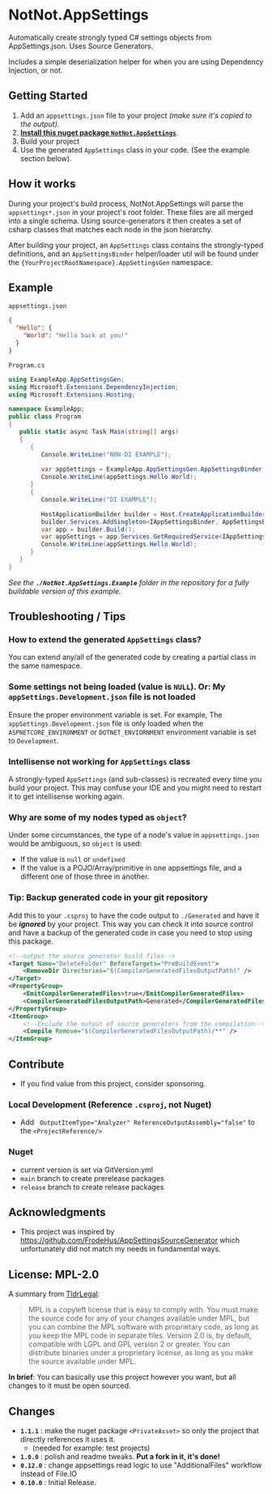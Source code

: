 # NotNot.AppSettings

Automatically create strongly typed C# settings objects from AppSettings.json. Uses Source Generators.

Includes a simple deserialization helper for when you are using Dependency Injection, or not.

## Getting Started

1) Add an `appsettings.json` file to your project *(make sure it's copied to the output)*.
2) **[Install this nuget package `NotNot.AppSettings`](https://www.nuget.org/packages/NotNot.AppSettings)**.
3) Build your project
4) Use the generated `AppSettings` class in your code. (See the example section below).

## How it works

During your project's build process, NotNot.AppSettings will parse the  `appsettings*.json` in your project's root folder.  These files are all merged into a single schema. Using source-generators it then creates a set of csharp classes that matches each node in the json hierarchy.

After building your project, an `AppSettings` class contains the strongly-typed definitions,
and an `AppSettingsBinder` helper/loader util will be found under the `{YourProjectRootNamespace}.AppSettingsGen` namespace.

## Example

`appsettings.json`

```json
{
  "Hello": {
	"World": "Hello back at you!"
  }
}
```

`Program.cs`

```csharp
using ExampleApp.AppSettingsGen;
using Microsoft.Extensions.DependencyInjection;
using Microsoft.Extensions.Hosting;

namespace ExampleApp;
public class Program
{ 
   public static async Task Main(string[] args)
   {
      {
         Console.WriteLine("NON-DI EXAMPLE");
                  
         var appSettings = ExampleApp.AppSettingsGen.AppSettingsBinder.LoadDirect();
         Console.WriteLine(appSettings.Hello.World);         
      }
      {
         Console.WriteLine("DI EXAMPLE");

         HostApplicationBuilder builder = Host.CreateApplicationBuilder(args);
         builder.Services.AddSingleton<IAppSettingsBinder, AppSettingsBinder>();
         var app = builder.Build();
         var appSettings = app.Services.GetRequiredService<IAppSettingsBinder>().AppSettings;
         Console.WriteLine(appSettings.Hello.World);
      }
   }
}
```
*See the **`./NotNot.AppSettings.Example`** folder in the repository for a fully buildable version of this example.*

## Troubleshooting / Tips

### How to extend the generated `AppSettings` class?

You can extend any/all of the generated code by creating a partial class in the same namespace.

### Some settings not being loaded (value is `NULL`). Or:  My `appSettings.Development.json` file is not loaded

Ensure the proper environment variable is set.   For example, The `appSettings.Development.json` file is only loaded when the `ASPNETCORE_ENVIRONMENT` 
or `DOTNET_ENVIORNMENT` environment variable is set to `Development`.

### Intellisense not working for `AppSettings` class

A strongly-typed `AppSettings` (and sub-classes) is recreated every time you build your project.
This may confuse your IDE and you might need to restart it to get intellisense working again.

### Why are some of my nodes typed as `object`?

Under some circumstances, the type of a node's value in `appsettings.json` would be ambiguous, so `object` is used:

- If the value is `null` or `undefined`
- If the value is a POJO/Array/primitive in one appsettings file, and a different one of those three in another.


### Tip: Backup generated code in your git repository

Add this to your `.csproj` to have the code output to `./Generated` and have it be ***ignored*** by your project.
This way you can check it into source control and have a backup of the generated code in case you need to stop using this package.
```xml
<!--output the source generator build files-->
<Target Name="DeleteFolder" BeforeTargets="PreBuildEvent">
	<RemoveDir Directories="$(CompilerGeneratedFilesOutputPath)" />
</Target>	
<PropertyGroup>
	<EmitCompilerGeneratedFiles>true</EmitCompilerGeneratedFiles>
	<CompilerGeneratedFilesOutputPath>Generated</CompilerGeneratedFilesOutputPath>
</PropertyGroup>
<ItemGroup>
	<!--Exclude the output of source generators from the compilation-->
	<Compile Remove="$(CompilerGeneratedFilesOutputPath)/**" />
</ItemGroup>
```

## Contribute

- If you find value from this project, consider sponsoring.

### Local Development (Reference `.csproj`, not Nuget)

- Add ` OutputItemType="Analyzer" ReferenceOutputAssembly="false"` to the `<ProjectReference/>`

### Nuget

- current version is set via GitVersion.yml
- `main` branch to create prerelease packages
- `release` branch to create release packages


## Acknowledgments

- This project was inspired by https://github.com/FrodeHus/AppSettingsSourceGenerator which unfortunately did not match my needs in fundamental ways.

## License: MPL-2.0

A summary from [TldrLegal](https://www.tldrlegal.com/license/mozilla-public-license-2-0-mpl-2):

>   MPL is a copyleft license that is easy to comply with. You must make the source code for any of your changes available under MPL, but you can combine the MPL software with proprietary code, as long as you keep the MPL code in separate files. Version 2.0 is, by default, compatible with LGPL and GPL version 2 or greater. You can distribute binaries under a proprietary license, as long as you make the source available under MPL.

**In brief**: You can basically use this project however you want, but all changes to it must be open sourced.

## Changes

- **`1.1.1`** : make the nuget package `<PrivateAsset>` so only the project that directly references it uses it. 
  - (needed for example: test projects)
- **`1.0.0`** : polish and readme tweaks.  **Put a fork in it, it's done!**
- **`0.12.0`** : change appsettings read logic to use "AdditionalFiles" workflow instead of File.IO
- **`0.10.0`** : Initial Release.
